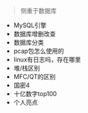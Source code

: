 > 侧重于数据库

- MySQL引擎
- 数据库增删改查
- 数据库分类
- pcap包怎么使用的
- linux有日志吗，存在哪里
- 堆/栈区别
- MFC/QT的区别
- 国密4
- 十亿数字top100
- 个人亮点
